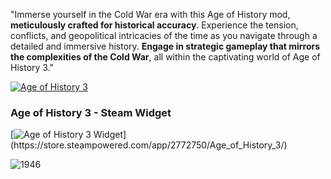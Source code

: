 "Immerse yourself in the Cold War era with this Age of History mod, **meticulously crafted for historical accuracy**.
Experience the tension, conflicts, and geopolitical intricacies of the time as you navigate through a detailed and immersive history. 
**Engage in strategic gameplay that mirrors the complexities of the Cold War**, all within the captivating world of Age of History 3."



[![Age of History 3](https://cdn.cloudflare.steamstatic.com/steam/apps/2772750/header.jpg?t=1706286405)](https://store.steampowered.com/app/2772750/Age_of_History_3/)


### Age of History 3 - Steam Widget

[![Age of History 3 Widget](https://store.steampowered.com/widget/2772750/?t=Embark%20on%20an%20epic%20journey%20with%20Age%20of%20History%203%2C%20which%20takes%20you%20through%20the%20vast%20timeline%20of%20human%20history.%20From%20the%20Age%20of%20Civilization%20to%20the%20realms%20of%20the%20far%20future%2C%20play%20as%20various%20Civilizations%20ranging%20from%20dominant%20empires%20to%20small%20tribes.)](https://store.steampowered.com/app/2772750/Age_of_History_3/)


	
</div>

</body>
</html>




	










![1946](https://github.com/GDKAYKY/The-Iron-Curtain/assets/108950475/fff22ae5-e5a7-4ea5-904c-17553d66b7a4)
